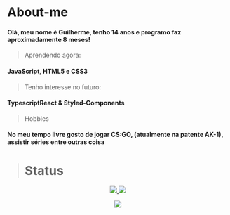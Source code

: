 # About-me

#### Olá, meu nome é Guilherme, tenho 14 anos e programo faz aproximadamente 8 meses!

> Aprendendo agora:

#### JavaScript, HTML5 e CSS3

> Tenho interesse no futuro:

#### TypescriptReact & Styled-Components

> Hobbies

#### No meu tempo livre gosto de jogar CS:GO, (atualmente na patente AK-1), assistir séries entre outras coisa


> # Status


<p align = "center">
 <a href="https://github.com/gbrasil3g/">
  <img src = "https://github-readme-stats.vercel.app/api?username=gbrasil3g&show_icons=true&theme=dark&line_height=27">
 <img src = "https://github-readme-stats.vercel.app/api/top-langs/?username=gbrasil3g&layout=demo&theme=dark">
 </a>
 </p>
 
 <p align = "center">
 <a href="https://github.com/gbrasil3g/"> 
  <img src = "https://camo.githubusercontent.com/1236c652f93862299eeebc5c6a7b25b73d2be80c/68747470733a2f2f6170692e616c6578666c69706e6f74652e6465762f6368616c6c656e67653f746578743d4d6164652b796f752b726561642c2b6c6f6c2669636f6e3d3130">
 </a>
 </p>

